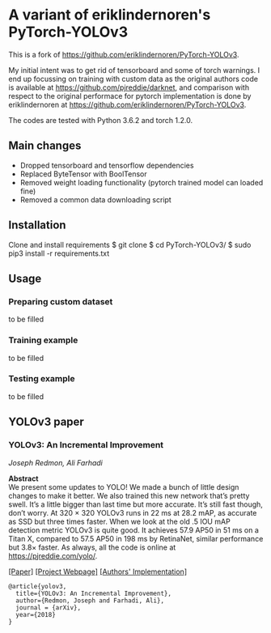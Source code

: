 # A variant of eriklindernoren's PyTorch-YOLOv3
This is a fork of https://github.com/eriklindernoren/PyTorch-YOLOv3.

My initial intent was to get rid of tensorboard and some of torch warnings.
I end up focussing on training with custom data as the original authors code is available at https://github.com/pjreddie/darknet, and comparison with respect to the original performace for pytorch implementation is done by eriklindernoren at https://github.com/eriklindernoren/PyTorch-YOLOv3. 

The codes are tested with Python 3.6.2 and torch 1.2.0.

## Main changes

* Dropped tensorboard and tensorflow dependencies
* Replaced ByteTensor with BoolTensor
* Removed weight loading functionality (pytorch trained model can loaded fine)
* Removed a common data downloading script

## Installation
Clone and install requirements
$ git clone 
$ cd PyTorch-YOLOv3/
$ sudo pip3 install -r requirements.txt

## Usage

### Preparing custom dataset
to be filled

### Training example
to be filled

### Testing example
to be filled

## YOLOv3 paper

### YOLOv3: An Incremental Improvement
_Joseph Redmon, Ali Farhadi_ <br>

**Abstract** <br>
We present some updates to YOLO! We made a bunch of little design changes to make it better. We also trained this new network that’s pretty swell. It’s a little bigger than last time but more accurate. It’s still fast though, don’t worry. At 320 × 320 YOLOv3 runs in 22 ms at 28.2 mAP, as accurate as SSD but three times faster. When we look at the old .5 IOU mAP detection metric YOLOv3 is quite good. It achieves 57.9 AP50 in 51 ms on a Titan X, compared to 57.5 AP50 in 198 ms by RetinaNet, similar performance but 3.8× faster. As always, all the code is online at https://pjreddie.com/yolo/.

[[Paper]](https://pjreddie.com/media/files/papers/YOLOv3.pdf) [[Project Webpage]](https://pjreddie.com/darknet/yolo/) [[Authors' Implementation]](https://github.com/pjreddie/darknet)

```
@article{yolov3,
  title={YOLOv3: An Incremental Improvement},
  author={Redmon, Joseph and Farhadi, Ali},
  journal = {arXiv},
  year={2018}
}
```
